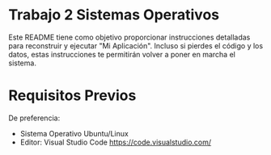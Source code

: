 # Trabajo 2 Sistemas Operativos

Este README tiene como objetivo proporcionar instrucciones detalladas para reconstruir y ejecutar "Mi Aplicación". Incluso si pierdes el código y los datos, estas instrucciones te permitirán volver a poner en marcha el sistema.  

# Requisitos Previos

De preferencia:
  - Sistema Operativo Ubuntu/Linux
  - Editor: Visual Studio Code https://code.visualstudio.com/
